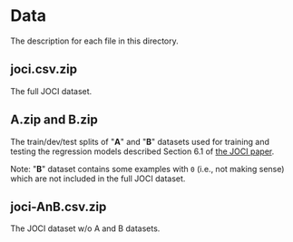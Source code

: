 # Data

The description for each file in this directory.

## joci.csv.zip
The full JOCI dataset.

## A.zip and B.zip
The train/dev/test splits of "**A**" and "**B**" datasets used for 
training and testing the regression models described Section 6.1 of 
[the JOCI paper](http://www.aclweb.org/anthology/Q17-1027).

Note: "**B**" dataset contains some examples with `0` (i.e., not making sense) which are not included in the full JOCI dataset.

## joci-AnB.csv.zip
The JOCI dataset w/o A and B datasets.
